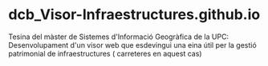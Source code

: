 # dcb_Visor-Infraestructures.github.io
Tesina del màster de Sistemes d'Informació Geogràfica de la UPC: Desenvolupament d'un visor web que esdevingui una eina útil per la gestió patrimonial de infraestructures ( carreteres en aquest cas)
